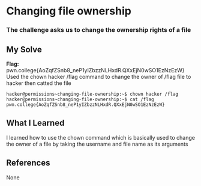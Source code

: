 # Changing file ownership
### The challenge asks us to change the ownership rights of a file


## My Solve
**Flag:** pwn.college{AoZqfZSnb8_neP1yIZbzzNLHxdR.QXxEjN0wSO1EzNzEzW}
Used the chown hacker /flag command to change the owner of /flag
file to hacker then catted the file


```
hacker@permissions~changing-file-ownership:~$ chown hacker /flag
hacker@permissions~changing-file-ownership:~$ cat /flag
pwn.college{AoZqfZSnb8_neP1yIZbzzNLHxdR.QXxEjN0wSO1EzNzEzW}
```

## What I Learned
I learned how to use the chown command which is basically used to
change the owner of a file by taking the username and file name 
as its arguments

## References
None